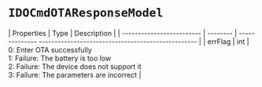 # `IDOCmdOTAResponseModel`

| Properties | Type | Description |
| ------------------------- | -------- | -------------- -------------------------------------------------- |
| errFlag | int | 0: Enter OTA successfully <br/>1: Failure: The battery is too low <br/>2: Failure: The device does not support it <br/>3: Failure: The parameters are incorrect |

